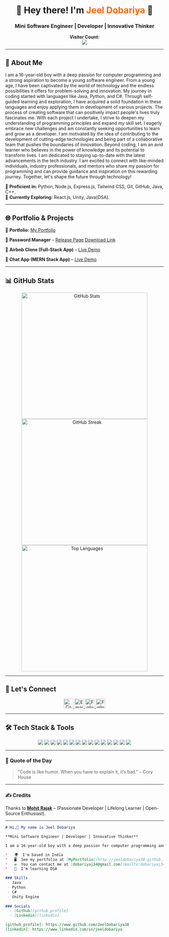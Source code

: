 <h1 align="center">🚀 Hey there! I'm <span style="color:#ff6600">Jeel Dobariya</span> 👋</h1>
<h3 align="center">Mini Software Engineer | Developer | Innovative Thinker</h3>

<p align="center">
    <b>Visitor Count:</b><br>
    <img src="https://profile-counter.glitch.me/JeelDobariya38/count.svg"/>
</p>

---

## 🚀 **About Me**

I am a 16-year-old boy with a deep passion for computer programming and a strong aspiration to become a young software engineer. From a young age, I have been captivated by the world of technology and the endless possibilities it offers for problem-solving and innovation. My journey in coding started with languages like Java, Python, and C#. Through self-guided learning and exploration, I have acquired a solid foundation in these languages and enjoy applying them in development of various projects. The process of creating software that can positively impact people's lives truly fascinates me. With each project I undertake, I strive to deepen my understanding of programming principles and expand my skill set. I eagerly embrace new challenges and am constantly seeking opportunities to learn and grow as a developer. I am motivated by the idea of contributing to the development of cutting-edge technologies and being part of a collaborative team that pushes the boundaries of innovation. Beyond coding, I am an avid learner who believes in the power of knowledge and its potential to transform lives. I am dedicated to staying up-to-date with the latest advancements in the tech industry. I am excited to connect with like-minded individuals, industry professionals, and mentors who share my passion for programming and can provide guidance and inspiration on this rewarding journey. Together, let's shape the future through technology!

🔹 **Proficient in:** Python, Node.js, Express.js, Tailwind CSS, Git, GitHub, Java, C++.<br>
🔹 **Currently Exploring:** React.js, Unity, Java(DSA).<br>

---

## 🌐 **Portfolio & Projects**

🔗 **Portfolio:** [My Portfolio](https://jeeldobariya38.github.io/Personal-Portfolio/)  

📌 **Password Manager** – [Release Page](https://github.com/JeelDobariya38/password-manager/releases) [Download Link](https://github.com/JeelDobariya38/password-manager/releases/download/v0.1.0/password-manager-app-universal-release.apk)

🏡 **Airbnb Clone (Full-Stack App)** – [Live Demo](https://airbnbwebsite-spzc.onrender.com/listings)   

💬 **Chat App (MERN Stack App)** – [Live Demo](https://chat-frontend-zeta-ecru.vercel.app/signin)   

---

## 📊 **GitHub Stats**

<p align="center">
    <img src="https://github-readme-stats.vercel.app/api?username=JeelDobariya38&show_icons=true&theme=radical" width="400px" alt="GitHub Stats">
    <img src="https://github-readme-streak-stats.herokuapp.com/?user=JeelDobariya38&theme=radical" width="400px" alt="GitHub Streak">
    <img src="https://github-readme-stats.vercel.app/api/top-langs/?username=JeelDobariya38&layout=compact&theme=radical" width="400px" alt="Top Languages">
</p>

---

## 💬 **Let's Connect**

<p align="center">
  <a href="https://www.linkedin.com/in/jeeldobariya/">
    <img src="https://img.shields.io/badge/-LinkedIn-blue?style=for-the-badge&logo=Linkedin&logoColor=white" height="30" title="Connect on LinkedIn" />
  </a>
  <a href="mailto:dobariyaj34@gmail.com">
    <img src="https://img.shields.io/badge/-Gmail-c14438?style=for-the-badge&logo=Gmail&logoColor=white" height="30" title="Email me" />
  </a>
  <a href="https://www.instagram.com/jeel9582/">
    <img src="https://img.shields.io/badge/-Instagram-e4405f?style=for-the-badge&logo=instagram&logoColor=white" height="30" title="Follow on Instagram" />
  </a>
  <a href="https://github.com/JeelDobariya38">
    <img src="https://img.shields.io/github/followers/JeelDobariya38?label=GitHub&style=social" height="30" title="Follow on GitHub" />
  </a>
</p>

---

## 🛠️ **Tech Stack & Tools**

<p align="center">
  <img src="https://img.shields.io/badge/-HTML5-E34F26?style=for-the-badge&logo=html5&logoColor=white" />
  <img src="https://img.shields.io/badge/-CSS3-1572B6?style=for-the-badge&logo=css3&logoColor=white" />
  <img src="https://img.shields.io/badge/-JavaScript-F7DF1E?style=for-the-badge&logo=javascript&logoColor=black" />
  <img src="https://img.shields.io/badge/-React-20232a?style=for-the-badge&logo=react&logoColor=61DAFB" />
  <img src="https://img.shields.io/badge/-Node.js-43853D?style=for-the-badge&logo=node.js&logoColor=white" />
  <img src="https://img.shields.io/badge/-Express.js-lightgray?style=for-the-badge&logo=express&logoColor=black" />
  <img src="https://img.shields.io/badge/-MongoDB-4ea94b?style=for-the-badge&logo=mongodb&logoColor=white" />
  <img src="https://img.shields.io/badge/-MySQL-4479A1?style=for-the-badge&logo=mysql&logoColor=white" />
  <img src="https://img.shields.io/badge/-Bootstrap-563D7C?style=for-the-badge&logo=bootstrap&logoColor=white" />
  <img src="https://img.shields.io/badge/-TailwindCSS-38B2AC?style=for-the-badge&logo=tailwind-css&logoColor=white" />
  <img src="https://img.shields.io/badge/-Git-F05032?style=for-the-badge&logo=git&logoColor=white" />
  <img src="https://img.shields.io/badge/-GitHub-181717?style=for-the-badge&logo=github&logoColor=white" />
  <img src="https://img.shields.io/badge/-Netlify-00C7B7?style=for-the-badge&logo=netlify&logoColor=white" />
  <img src="https://img.shields.io/badge/-Vercel-000?style=for-the-badge&logo=vercel&logoColor=white" />
  <img src="https://img.shields.io/badge/-Java-007396?style=for-the-badge&logo=java&logoColor=white" />
</p>

---

### 📌 **Quote of the Day**

> "Code is like humor. When you have to explain it, it’s bad." – Cory House

---

### ✍️ **Credits**

Thanks to **[Mohit Rajak](https://github.com/Mohit-Rajak/Mohit-Rajak)** – (Passionate Developer | Lifelong Learner | Open-Source Enthusiast).

---

```md
# Hi,👋 My name is Jeel Dobariya

**Mini Software Engineer | Developer | Innovative Thinker**

I am a 16-year-old boy with a deep passion for computer programming and a strong aspiration to become a young software engineer. From a young age, I have been captivated by the world of technology and the endless possibilities it offers for problem-solving and innovation. My journey in coding started with languages like Java, Python, and C#. Through self-guided learning and exploration, I have acquired a solid foundation in these languages and enjoy applying them in development of various projects. The process of creating software that can positively impact people's lives truly fascinates me. With each project I undertake, I strive to deepen my understanding of programming principles and expand my skill set. I eagerly embrace new challenges and am constantly seeking opportunities to learn and grow as a developer. I am motivated by the idea of contributing to the development of cutting-edge technologies and being part of a collaborative team that pushes the boundaries of innovation. Beyond coding, I am an avid learner who believes in the power of knowledge and its potential to transform lives. I am dedicated to staying up-to-date with the latest advancements in the tech industry. I am excited to connect with like-minded individuals, industry professionals, and mentors who share my passion for programming and can provide guidance and inspiration on this rewarding journey. Together, let's shape the future through technology!

*   🌍  I'm based in India
*   🖥️  See my portfolio at [MyPortfolio](http://jeeldobariya38.github.io/Personal-Portfolio/)
*   ✉️  You can contact me at [dobariyaj34@gmail.com](mailto:dobariyaj34@gmail.com)
*   🧠  I'm learning DSA

### Skills 
 - Java
 - Python
 - C#
 - Unity Engine
                    
### Socials
  - [Github][github_profile]
  - [Linkedin][linkedin]

[github_profile]: https://www.github.com/JeelDobariya38
[linkedin]: https://www.linkedin.com/in/jeeldobariya
```
